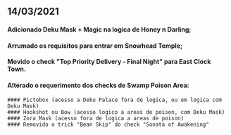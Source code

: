 ## 14/03/2021
#### Adicionado Deku Mask + Magic na logica de Honey n Darling;
#### Arrumado os requisitos para entrar em Snowhead Temple;
#### Movido o check "Top Priority Delivery - Final Night" para East Clock Town.
#### Alterado o requerimento dos checks de Swamp Poison Area:
	#### Pictobox (acesso a Deku Palace fora de logica, ou em logica com Deku Mask)
	#### Hookshot ou Bow (acesso logico a areas de poison, com Deku Mask)
	#### Zora Mask (acesso fora de logica a areas de poison)
	#### Removido o trick "Bean Skip" do check "Sonata of Awakening"